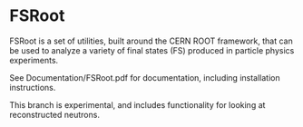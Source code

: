 # FSRoot

FSRoot is a set of utilities, built around the CERN ROOT framework, that can be used
to analyze a variety of final states (FS) produced in particle physics experiments.

See Documentation/FSRoot.pdf for documentation, including installation instructions.

This branch is experimental, and includes functionality for looking at reconstructed neutrons.
